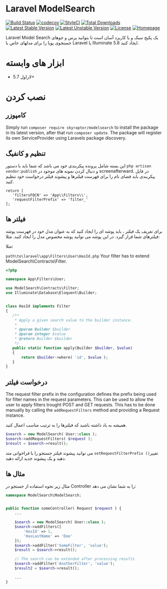 # Laravel ModelSearch
[![Build Status](https://travis-ci.org/bumbummen99/laravel-modelsearch.png?branch=master)](https://travis-ci.org/bumbummen99/laravel-modelsearch)
[![codecov](https://codecov.io/gh/bumbummen99/laravel-modelsearch/branch/master/graph/badge.svg)](https://codecov.io/gh/bumbummen99/laravel-modelsearch)
[![StyleCI](https://styleci.io/repos/159666547/shield?branch=master)](https://styleci.io/repos/159666547)
[![Total Downloads](https://poser.pugx.org/skyraptor/modelsearch/downloads.png)](https://packagist.org/packages/skyraptor/modelsearch)
[![Latest Stable Version](https://poser.pugx.org/skyraptor/modelsearch/v/stable)](https://packagist.org/packages/skyraptor/modelsearch)
[![Latest Unstable Version](https://poser.pugx.org/skyraptor/modelsearch/v/unstable)](https://packagist.org/packages/skyraptor/modelsearch)
[![License](https://poser.pugx.org/skyraptor/modelsearch/license)](https://packagist.org/packages/skyraptor/modelsearch)
[![Homepage](https://img.shields.io/badge/homepage-skyraptor.eu-informational.svg?style=flat&logo=appveyor)](https://skyraptor.eu)
 
 Laravel Model Search یک پکیج سبک و با کاربرد آسان است تا بتوانید پرس و جوهای جستجوی پویا را برای مدلهای خاص با Laravel یا Illuminate 5.8 ایجاد کنید.

 # ابزار های وابسته
 - لاراول 5.7+

 # نصب کردن
 ## کامپوزر

 Simply run ```composer require skyraptor/modelsearch``` to install the package in its latest version, after that run ```composer update```. The package will register its own ServiceProvider using Laravels package discovery.

## تنظیم و کانفیگ

این بسته شامل پرونده پیکربندی خود می باشد که شما باید با دستور ```php artisan vendor:publish``` و دنبال کردن نمونه های موجود در screenafterward. در فایل پیکربندی باید فضای نام را برای فهرست فیلترها و پیشوند فیلتر درخواست خود تنظیم کنید.

 ```
return [
    'filtersFQCN' => 'App\\Filters\\',
    'requestFilterPrefix' => 'filter_'
];
 ```

## فیلتر ها

برای تعریف یک فیلتر ، باید پوشه ای را ایجاد کنید که به عنوان مدل خود در فهرست پوشه فیلترهای شما قرار گیرد. در این پوشه می توانید پوشه مخصوص مدل را ایجاد کنید. مثلا:

مثلا:

 ```path\to\laravel\app\Filters\User\HasId.php```
 Your filter has to extend ModelSearch\Contracts\Filter.

 ```php
 <?php

namespace App\Filters\User;

use ModelSearch\Contracts\Filter;
use Illuminate\Database\Eloquent\Builder;


class HasId implements Filter
{
    /**
     * Apply a given search value to the builder instance.
     *
     * @param Builder $builder
     * @param integer $value
     * @return Builder $builder
     */
    public static function apply(Builder $builder, $value)
    {
        return $builder->where( 'id', $value );
    }
}
 ```


## درخواست فیلتر

The request filter prefix  in the configuration defines the prefix being used for filter names in the request parameters. This can be used to allow the user to apply filters trought POST and GET requests. This has to be done manually by calling the ```addRequestFilters``` method and providing a Request instance.

همیشه به یاد داشته باشید که فیلترها را به ترتیب مناسب اعمال کنید.
 ```php
 $search = new ModelSearch( User::class );
 $search->addRequestFilters( $request );
 $result = $search->result();
 ```

می توانید پیشوند فیلتر جستجو را با فراخوانی متد  ```setRequestFilterPrefix ()```تغییر دهید و یک پیشوند جدید ارائه دهید.

## مثال ها

مثال زیر نحوه استفاده از جستجو در Controller را به شما نشان می دهد:

```php
namespace ModelSearch\ModelSearch;


public function someController( Request $request ) {
    ...

    $search = new ModelSearch( User::class );
    $search->addFilters([
        'HasId' => 1,
        'HasLastName' => 'Doe'
    ]);
    $search->addFilter('SomeFilter', 'value');
    $result = $search->result();

    // The search can be extended after processing results
    $search->addFilter('AnotherFilter', 'value');
    $result2 = $search->result();

    ...
}
```
